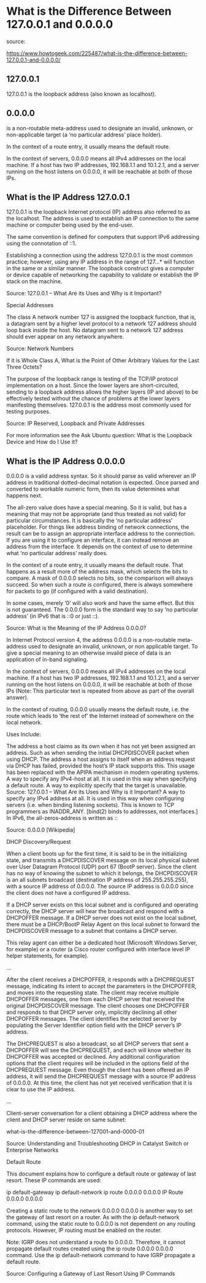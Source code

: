 # What is the Difference Between 127.0.0.1 and 0.0.0.0

source:

<https://www.howtogeek.com/225487/what-is-the-difference-between-127.0.0.1-and-0.0.0.0/>

## 127.0.0.1

127.0.0.1 is the loopback address (also known as localhost).

## 0.0.0.0

is a non-routable meta-address used to designate an invalid, unknown, or 
non-applicable target (a ‘no particular address’ place holder). 

In the context of a route entry, it usually means the default route.

In the context of servers, 0.0.0.0 means all IPv4 addresses on the local
machine. If a host has two IP addresses, 192.168.1.1 and 10.1.2.1, and a
server running on the host listens on 0.0.0.0, it will be reachable at
both of those IPs.

## What is the IP Address 127.0.0.1

127.0.0.1 is the loopback Internet protocol (IP) address also referred to
as the localhost. The address is used to establish an IP connection to
the same machine or computer being used by the end-user.

The same convention is defined for computers that support IPv6 addressing
using the connotation of ::1. 

Establishing a connection using the address 127.0.0.1 is the most common
practice; however, using any IP address in the range of 127…\* will
function in the same or a similar manner. The loopback construct gives a
computer or device capable of networking the capability to validate or
establish the IP stack on the machine.

Source: 127.0.0.1 – What Are its Uses and Why is it Important?

Special Addresses

The class A network number 127 is assigned the loopback function, that is, a datagram sent by a higher level protocol to a network 127 address should loop back inside the host. No datagram sent to a network 127 address should ever appear on any network anywhere.

Source: Network Numbers

If it is Whole Class A, What is the Point of Other Arbitrary Values for the Last Three Octets?

The purpose of the loopback range is testing of the TCP/IP protocol implementation on a host. Since the lower layers are short-circuited, sending to a loopback address allows the higher layers (IP and above) to be effectively tested without the chance of problems at the lower layers manifesting themselves. 127.0.0.1 is the address most commonly used for testing purposes.

Source: IP Reserved, Loopback and Private Addresses

For more information see the Ask Ubuntu question: What is the Loopback Device and How do I Use it?

## What is the IP Address 0.0.0.0

0.0.0.0 is a valid address syntax. So it should parse as valid wherever an IP address in traditional dotted-decimal notation is expected. Once parsed and converted to workable numeric form, then its value determines what happens next.

The all-zero value does have a special meaning. So it is valid, but has a meaning that may not be appropriate (and thus treated as not valid) for particular circumstances. It is basically the ‘no particular address’ placeholder. For things like address binding of network connections, the result can be to assign an appropriate interface address to the connection. If you are using it to configure an interface, it can instead remove an address from the interface. It depends on the context of use to determine what ‘no particular address’ really does.

In the context of a route entry, it usually means the default route. That happens as a result more of the address mask, which selects the bits to compare. A mask of 0.0.0.0 selects no bits, so the comparison will always succeed. So when such a route is configured, there is always somewhere for packets to go (if configured with a valid destination).

In some cases, merely ‘0’ will also work and have the same effect. But this is not guaranteed. The 0.0.0.0 form is the standard way to say ‘no particular address’ (in IPv6 that is ::0 or just ::).

Source: What is the Meaning of the IP Address 0.0.0.0?

In Internet Protocol version 4, the address 0.0.0.0 is a non-routable meta-address used to designate an invalid, unknown, or non applicable target. To give a special meaning to an otherwise invalid piece of data is an application of in-band signaling.

In the context of servers, 0.0.0.0 means all IPv4 addresses on the local machine. If a host has two IP addresses, 192.168.1.1 and 10.1.2.1, and a server running on the host listens on 0.0.0.0, it will be reachable at both of those IPs (Note: This particular text is repeated from above as part of the overall answer).

In the context of routing, 0.0.0.0 usually means the default route, i.e. the route which leads to ‘the rest of’ the Internet instead of somewhere on the local network.

Uses Include:

The address a host claims as its own when it has not yet been assigned an address. Such as when sending the initial DHCPDISCOVER packet when using DHCP.
The address a host assigns to itself when an address request via DHCP has failed, provided the host’s IP stack supports this. This usage has been replaced with the APIPA mechanism in modern operating systems.
A way to specify any IPv4-host at all. It is used in this way when specifying a default route.
A way to explicitly specify that the target is unavailable. Source: 127.0.0.1 – What Are its Uses and Why is it Important?
A way to specify any IPv4 address at all. It is used in this way when configuring servers (i.e. when binding listening sockets). This is known to TCP programmers as INADDR_ANY. [bind(2) binds to addresses, not interfaces.]
In IPv6, the all-zeros-address is written as ::

Source: 0.0.0.0 [Wikipedia]

DHCP Discovery/Request

When a client boots up for the first time, it is said to be in the initializing state, and transmits a DHCPDISCOVER message on its local physical subnet over User Datagram Protocol (UDP) port 67 (BootP server). Since the client has no way of knowing the subnet to which it belongs, the DHCPDISCOVER is an all subnets broadcast (destination IP address of 255.255.255.255), with a source IP address of 0.0.0.0. The source IP address is 0.0.0.0 since the client does not have a configured IP address.

If a DHCP server exists on this local subnet and is configured and operating correctly, the DHCP server will hear the broadcast and respond with a DHCPOFFER message. If a DHCP server does not exist on the local subnet, there must be a DHCP/BootP Relay Agent on this local subnet to forward the DHCPDISCOVER message to a subnet that contains a DHCP server.

This relay agent can either be a dedicated host (Microsoft Windows Server, for example) or a router (a Cisco router configured with interface level IP helper statements, for example).

…

After the client receives a DHCPOFFER, it responds with a DHCPREQUEST message, indicating its intent to accept the parameters in the DHCPOFFER, and moves into the requesting state. The client may receive multiple DHCPOFFER messages, one from each DHCP server that received the original DHCPDISCOVER message. The client chooses one DHCPOFFER and responds to that DHCP server only, implicitly declining all other DHCPOFFER messages. The client identifies the selected server by populating the Server Identifier option field with the DHCP server’s IP address.

The DHCPREQUEST is also a broadcast, so all DHCP servers that sent a DHCPOFFER will see the DHCPREQUEST, and each will know whether its DHCPOFFER was accepted or declined. Any additional configuration options that the client requires will be included in the options field of the DHCPREQUEST message. Even though the client has been offered an IP address, it will send the DHCPREQUEST message with a source IP address of 0.0.0.0. At this time, the client has not yet received verification that it is clear to use the IP address.

…

Client-server conversation for a client obtaining a DHCP address where the client and DHCP server reside on same subnet:

what-is-the-difference-between-127001-and-0000-01

Source: Understanding and Troubleshooting DHCP in Catalyst Switch or Enterprise Networks

Default Route

This document explains how to configure a default route or gateway of last resort. These IP commands are used:

ip default-gateway
ip default-network
ip route 0.0.0.0 0.0.0.0
IP Route 0.0.0.0 0.0.0.0

Creating a static route to the network 0.0.0.0 0.0.0.0 is another way to set the gateway of last resort on a router. As with the ip default-network command, using the static route to 0.0.0.0 is not dependent on any routing protocols. However, IP routing must be enabled on the router.

Note: IGRP does not understand a route to 0.0.0.0. Therefore, it cannot propagate default routes created using the ip route 0.0.0.0 0.0.0.0 command. Use the ip default-network command to have IGRP propagate a default route.

Source: Configuring a Gateway of Last Resort Using IP Commands
